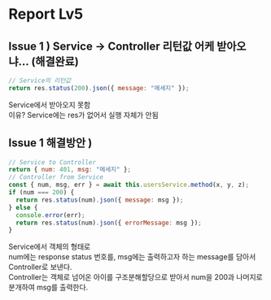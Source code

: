 # Report Lv5

## Issue 1 ) Service -> Controller 리턴값 어케 받아오냐... (해결완료)
``` javascript
// Service의 리턴값
return res.status(200).json({ message: "메세지" });
```
Service에서 받아오지 못함   
이유? Service에는 res가 없어서 실행 자체가 안됨
## Issue 1 해결방안 )
``` javascript
// Service to Controller
return { num: 401, msg: "메세지" };
// Controller from Service
const { num, msg, err } = await this.usersService.method(x, y, z);
if (num === 200) {
  return res.status(num).json({ message: msg });
} else {
  console.error(err);
  return res.status(num).json({ errorMessage: msg });
}
```
Service에서 객체의 형태로   
num에는 response status 번호를, msg에는 출력하고자 하는 message를 담아서 Controller로 보낸다.   
Controller는 객체로 넘어온 아이를 구조분해할당으로 받아서 num을 200과 나머지로 분개하여 msg를 출력한다.